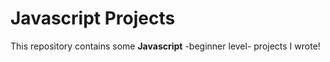 # Javascript Projects
This repository contains some **Javascript** -beginner level- projects I wrote!
